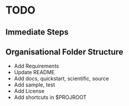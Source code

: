 TODO
====


Immediate Steps
---------------

Organisational Folder Structure
-------------------------------

- Add Requirements
- Update README
- Add docs, quickstart, scientific, source
- Add sample, test
- Add License
- Add shortcuts in $PROJROOT
